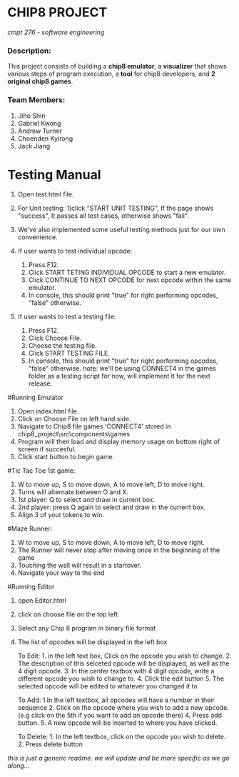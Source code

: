 # CHIP8 PROJECT
*cmpt 276 - software engineering*

### Description:
This project consists of building a **chip8 emulator**, a **visualizer** that shows various steps of program execution, a **tool** for chip8 developers, and **2 original chip8 games**.

### Team Members:
  1. Jiho Shin
  2. Gabriel Kwong
  3. Andrew Turner
  4. Choenden Kyirong
  5. Jack Jiang


# Testing Manual
1. Open test.html file.
2. For Unit testing:
    1)click "START UNIT TESTING", If the page shows "success", It passes all test cases, otherwise shows "fail".
3. We've also implemented some useful testing methods just for our own convenience.
4. If user wants to test individual opcode:
    1) Press F12.
    2) Click START TETING INDIVIDUAL OPCODE to start a new emulator.
    3) Click CONTINUE TO NEXT OPCODE for next opcode within the same emulator.
    4) In console, this should print "true" for right performing opcodes, "false" otherwise.

5. If user wants to test a testing file:
    1) Press F12.
    2) Click Choose File.
    3) Choose the testing file.
    4) Click START TESTING FILE.
    5) In console, this should print "true" for right performing opcodes, "false" otherwise.
    note: we'll be using CONNECT4 in the games folder as a testing script for now, will implement it for the next release.

#Running Emulator
1. Open index.html file.
2. Click on Choose File on left hand side.
3. Navigate to Chip8 file games 'CONNECT4' stored in chip8_project\src\components\games
4. Program will then load and display memory usage on bottom right of screen if succesful.
5. Click start button to begin game.

#Tic Tac Toe 1st game:
 1. W to move up, S to move down, A to move left, D to move right.
 2. Turns will alternate between O and X.
 2. 1st player: Q to select and draw in current box.
 3. 2nd player: press Q again to select and draw in the current box.
 5. Align 3 of your tokens to win.

#Maze Runner:
1. W to move up, S to move down, A to move left, D to move right.
2. The Runner will never stop after moving once in the beginning of the game
2. Touching the wall will result in a startover.
3. Navigate your way to the end

#Running Editor
1. open Editor.html
2. click on choose file on the top left
3. Select any Chip 8 program in binary file format
4. The list of opcodes will be displayed in the left box

	To Edit: 1. in the left text box, Click on the opcode you wish to change.
			 2. The description of this selceted opcode will be displayed, as well as the 4 digit opcode.
			 3. In the center textbox with 4 digit opcode, write a different opcode you wish to change to.
			 4. Click the edit button
			 5. The selected opcode will be edited to whatever you changed it to
	
	To Add:  1.In the left textbox, all opcodes will have a number in their sequence
			 2. Click on the opcode where you wish to add a new opcode. (e.g click on the 5th if you want to add an opcode there)
			 4. Press add button.
			 5. A new opcode will be inserted to where you have clicked.
			 
	To Delete: 1. In the left textbox, click on the opcode you wish to delete.
			   2. Press delete button
			 
*this is just a generic readme. we will update and be more specific as we go along...*
